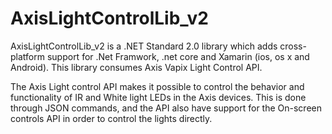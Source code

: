 # AxisLightControlLib_v2

AxisLightControlLib_v2 is a .NET Standard 2.0 library which adds cross-platform support for .Net Framwork, .net core and Xamarin (ios, os x and Android). This library consumes Axis Vapix Light Control API. 

The Axis Light control API makes it possible to control the behavior and functionality of IR and White light LEDs in the Axis devices. This is done through JSON commands, 
and the API also have support for the On-screen controls API in order to control the lights directly.

